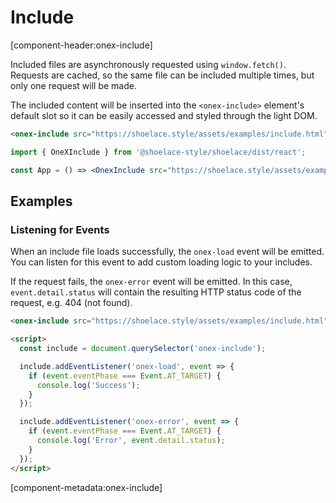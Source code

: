 # Include

[component-header:onex-include]

Included files are asynchronously requested using `window.fetch()`. Requests are cached, so the same file can be included multiple times, but only one request will be made.

The included content will be inserted into the `<onex-include>` element's default slot so it can be easily accessed and styled through the light DOM.

```html preview
<onex-include src="https://shoelace.style/assets/examples/include.html"></onex-include>
```

```jsx react
import { OneXInclude } from '@shoelace-style/shoelace/dist/react';

const App = () => <OnexInclude src="https://shoelace.style/assets/examples/include.html" />;
```

## Examples

### Listening for Events

When an include file loads successfully, the `onex-load` event will be emitted. You can listen for this event to add custom loading logic to your includes.

If the request fails, the `onex-error` event will be emitted. In this case, `event.detail.status` will contain the resulting HTTP status code of the request, e.g. 404 (not found).

```html
<onex-include src="https://shoelace.style/assets/examples/include.html"></onex-include>

<script>
  const include = document.querySelector('onex-include');

  include.addEventListener('onex-load', event => {
    if (event.eventPhase === Event.AT_TARGET) {
      console.log('Success');
    }
  });

  include.addEventListener('onex-error', event => {
    if (event.eventPhase === Event.AT_TARGET) {
      console.log('Error', event.detail.status);
    }
  });
</script>
```

[component-metadata:onex-include]
